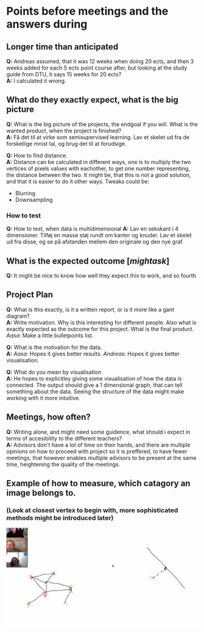 # Points before meetings and the answers during
## Longer time than anticipated
**Q:** Andreas assumed, that it was 12 weeks when doing 20 ects, and then 3 weeks added for each 5 ects point course after, but looking at the study guide from DTU, it says 15 weeks for 20 ects? <br> 
**A:** I calculated it wrong.

## What do they exactly expect, what is the big picture
**Q:** What is the big picture of the projects, the endgoal if you will. What is the wanted product, when the project is finished? <br>
**A:** Få det til at virke som semisupervised learning. Lav et skelet ud fra de forskellige mnist tal, og brug det til at forudsige.

**Q:** How to find distance. <br>
**A:** Distance can be calculated in different ways, one is to multiply the two vertices of pixels values with eachother, to get one number representing, the distance between the two. It might be, that this is not a good solution, and that it is easier to do it other ways. Tweaks could be:
* Blurring
* Downsampling

### How to test
**Q:** How to test, when data is multidimensional
**A:** Lav en sekskant i 4 dimensioner. Tilføj en masse støj rundt om kanter og knuder. Lav et skelet ud fra disse, og se på afstanden mellem den originale og den nye graf.


## What is the expected outcome [*mightask*]
**Q:** It might be nice to know how well they expect this to work, and so fourth

## Project Plan
**Q:** What is this exactly, is it a written report, or is it more like a gant diagram? <br>
**A:** Write motivation. Why is this interesting for different people. Also what is exactly expected as the outcome for this project. What is the final product. *Aasa*: Make a little bulletpoints list. 

**Q:** What is the motivation for the data. <br>
**A:** *Aasa:* Hopes it gives better results. *Andreas:* Hopes it gives better visualisation.

**Q:** What do you mean by visualisation <br>
**A:** He hopes to explicitley giving some visualisation of how the data is connected. The output should give a 1 dimensional graph, that can tell something about the data. Seeing the structure of the data might make working with it more intuitive.

## Meetings, how often?
**Q:** Writing alone, and might need some guidence, what should i expect in terms of accesibility to the different teachers? <br>
**A:** Advisors don't have a lot of time on their hands, and there are multiple opinions on how to proceed with project so it is preffered, to have fewer meetings, that however enables multiple advisors to be present at the same time, heightening the quality of the meetings.

## Example of how to measure, which catagory an image belongs to. 
### (Look at closest vertex to begin with, more sophisticated methods might be introduced later)
![Test](Meeting1.png)